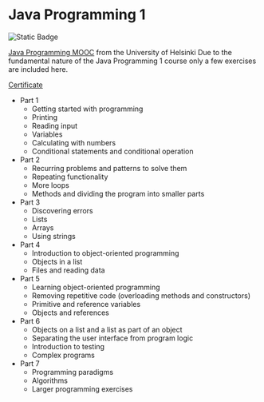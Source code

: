 # Java Programming 1
![Static Badge](https://img.shields.io/badge/NetBeans%20-%20teal?style=for-the-badge&logo=apachenetbeanside&logoColor=black)

[Java Programming MOOC](https://java-programming.mooc.fi/) from the University of Helsinki
Due to the fundamental nature of the Java Programming 1 course only a few exercises are included here.


[Certificate](certificate-java-programming-i.png)
- Part 1
  - Getting started with programming
  - Printing
  - Reading input
  - Variables
  - Calculating with numbers
  - Conditional statements and conditional operation
- Part 2
  - Recurring problems and patterns to solve them
  - Repeating functionality
  - More loops
  - Methods and dividing the program into smaller parts
- Part 3
  - Discovering errors
  - Lists
  - Arrays
  - Using strings
- Part 4
  - Introduction to object-oriented programming
  - Objects in a list
  - Files and reading data
- Part 5
  - Learning object-oriented programming
  - Removing repetitive code (overloading methods and constructors)
  - Primitive and reference variables
  - Objects and references
- Part 6
  - Objects on a list and a list as part of an object
  - Separating the user interface from program logic
  - Introduction to testing
  - Complex programs
- Part 7
  - Programming paradigms
  - Algorithms
  - Larger programming exercises
